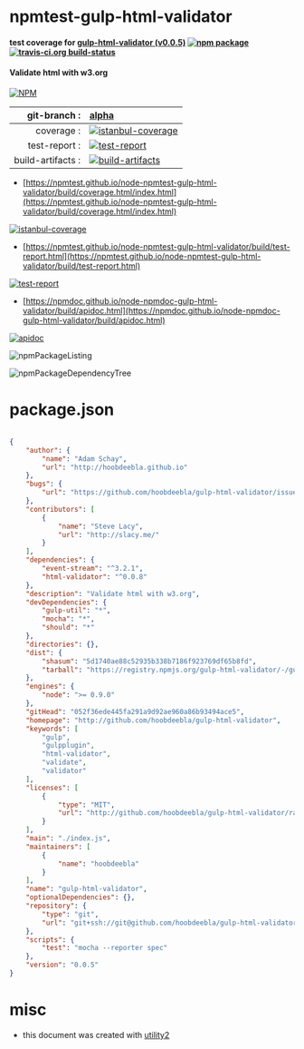 # npmtest-gulp-html-validator

#### test coverage for  [gulp-html-validator (v0.0.5)](http://github.com/hoobdeebla/gulp-html-validator)  [![npm package](https://img.shields.io/npm/v/npmtest-gulp-html-validator.svg?style=flat-square)](https://www.npmjs.org/package/npmtest-gulp-html-validator) [![travis-ci.org build-status](https://api.travis-ci.org/npmtest/node-npmtest-gulp-html-validator.svg)](https://travis-ci.org/npmtest/node-npmtest-gulp-html-validator)

#### Validate html with w3.org

[![NPM](https://nodei.co/npm/gulp-html-validator.png?downloads=true&downloadRank=true&stars=true)](https://www.npmjs.com/package/gulp-html-validator)

| git-branch : | [alpha](https://github.com/npmtest/node-npmtest-gulp-html-validator/tree/alpha)|
|--:|:--|
| coverage : | [![istanbul-coverage](https://npmtest.github.io/node-npmtest-gulp-html-validator/build/coverage.badge.svg)](https://npmtest.github.io/node-npmtest-gulp-html-validator/build/coverage.html/index.html)|
| test-report : | [![test-report](https://npmtest.github.io/node-npmtest-gulp-html-validator/build/test-report.badge.svg)](https://npmtest.github.io/node-npmtest-gulp-html-validator/build/test-report.html)|
| build-artifacts : | [![build-artifacts](https://npmtest.github.io/node-npmtest-gulp-html-validator/glyphicons_144_folder_open.png)](https://github.com/npmtest/node-npmtest-gulp-html-validator/tree/gh-pages/build)|

- [https://npmtest.github.io/node-npmtest-gulp-html-validator/build/coverage.html/index.html](https://npmtest.github.io/node-npmtest-gulp-html-validator/build/coverage.html/index.html)

[![istanbul-coverage](https://npmtest.github.io/node-npmtest-gulp-html-validator/build/screenCapture.buildCi.browser.%252Ftmp%252Fbuild%252Fcoverage.lib.html.png)](https://npmtest.github.io/node-npmtest-gulp-html-validator/build/coverage.html/index.html)

- [https://npmtest.github.io/node-npmtest-gulp-html-validator/build/test-report.html](https://npmtest.github.io/node-npmtest-gulp-html-validator/build/test-report.html)

[![test-report](https://npmtest.github.io/node-npmtest-gulp-html-validator/build/screenCapture.buildCi.browser.%252Ftmp%252Fbuild%252Ftest-report.html.png)](https://npmtest.github.io/node-npmtest-gulp-html-validator/build/test-report.html)

- [https://npmdoc.github.io/node-npmdoc-gulp-html-validator/build/apidoc.html](https://npmdoc.github.io/node-npmdoc-gulp-html-validator/build/apidoc.html)

[![apidoc](https://npmdoc.github.io/node-npmdoc-gulp-html-validator/build/screenCapture.buildCi.browser.%252Ftmp%252Fbuild%252Fapidoc.html.png)](https://npmdoc.github.io/node-npmdoc-gulp-html-validator/build/apidoc.html)

![npmPackageListing](https://npmtest.github.io/node-npmtest-gulp-html-validator/build/screenCapture.npmPackageListing.svg)

![npmPackageDependencyTree](https://npmtest.github.io/node-npmtest-gulp-html-validator/build/screenCapture.npmPackageDependencyTree.svg)



# package.json

```json

{
    "author": {
        "name": "Adam Schay",
        "url": "http://hoobdeebla.github.io"
    },
    "bugs": {
        "url": "https://github.com/hoobdeebla/gulp-html-validator/issues"
    },
    "contributors": [
        {
            "name": "Steve Lacy",
            "url": "http://slacy.me/"
        }
    ],
    "dependencies": {
        "event-stream": "^3.2.1",
        "html-validator": "^0.0.8"
    },
    "description": "Validate html with w3.org",
    "devDependencies": {
        "gulp-util": "*",
        "mocha": "*",
        "should": "*"
    },
    "directories": {},
    "dist": {
        "shasum": "5d1740ae88c52935b338b7186f923769df65b8fd",
        "tarball": "https://registry.npmjs.org/gulp-html-validator/-/gulp-html-validator-0.0.5.tgz"
    },
    "engines": {
        "node": ">= 0.9.0"
    },
    "gitHead": "052f36ede445fa291a9d92ae960a86b93494ace5",
    "homepage": "http://github.com/hoobdeebla/gulp-html-validator",
    "keywords": [
        "gulp",
        "gulpplugin",
        "html-validator",
        "validate",
        "validator"
    ],
    "licenses": [
        {
            "type": "MIT",
            "url": "http://github.com/hoobdeebla/gulp-html-validator/raw/master/LICENSE"
        }
    ],
    "main": "./index.js",
    "maintainers": [
        {
            "name": "hoobdeebla"
        }
    ],
    "name": "gulp-html-validator",
    "optionalDependencies": {},
    "repository": {
        "type": "git",
        "url": "git+ssh://git@github.com/hoobdeebla/gulp-html-validator.git"
    },
    "scripts": {
        "test": "mocha --reporter spec"
    },
    "version": "0.0.5"
}
```



# misc
- this document was created with [utility2](https://github.com/kaizhu256/node-utility2)
